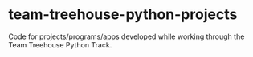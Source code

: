 # team-treehouse-python-projects
Code for projects/programs/apps developed while working through the Team Treehouse Python Track.

